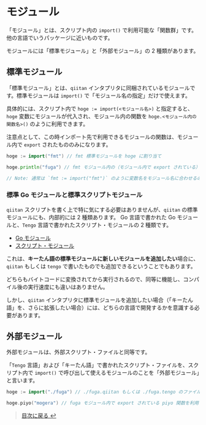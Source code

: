 # モジュール

「モジュール」とは、スクリプト内の `import()` で利用可能な「関数群」です。他の言語でいうパッケージに近いものです。

モジュールには「標準モジュール」と「外部モジュール」の 2 種類があります。

## 標準モジュール

「標準モジュール」とは、`qiitan` インタプリタに同梱されているモジュールです。標準モジュールは `import()` で「モジュール名の指定」だけで使えます。

具体的には、スクリプト内で `hoge := import(<モジュール名>)` と指定すると、`hoge` 変数にモジュールが代入され、モジュール内の関数を `hoge.<モジュール内の関数名>()` のように利用できます。

注意点として、この時インポート先で利用できるモジュールの関数は、モジュール内で `export` されたもののみになります。

```go
hoge := import("fmt") // fmt 標準モジュールを hoge に割り当て

hoge.println("fuga") // fmt モジュール内の（モジュール内で export されている）println 関数を利用

// Note: 通常は `fmt := import("fmt")` のように変数名をモジュール名に合わせるのが慣習ですが、別名でも動作します。
```

### 標準 Go モジュールと標準スクリプトモジュール

`qiitan` スクリプトを書く上で特に気にする必要はありませんが、`qiitan` の標準モジュールにも、内部的には 2 種類あります。
Go 言語で書かれた Go モジュールと、`Tengo` 言語で書かれたスクリプト・モジュールの 2 種類です。

- [Go モジュール](https://github.com/Qithub-BOT/Qiitan-go/tree/main/qiitan/modules/gomods)
- [スクリプト・モジュール](https://github.com/Qithub-BOT/Qiitan-go/tree/main/qiitan/modules/scrmods)

これは、**キーたん語の標準モジュールに新しいモジュールを追加したい**場合に、`qiitan` もしくは `tengo` で書いたものでも追加できるということでもあります。

どちらもバイトコードに変換されてから実行されるので、同等に機能し、コンパイル後の実行速度にも違いはありません。

しかし、`qiitan` インタプリタに標準モジュールを追加したい場合（「キーたん語」を、さらに拡張したい場合）には、どちらの言語で開発するかを意識する必要があります。

## 外部モジュール

外部モジュールは、外部スクリプト・ファイルと同等です。

「`Tengo` 言語」および「キーたん語」で書かれたスクリプト・ファイルを、スクリプト内で `import()` で呼び出して使えるモジュールのことを「外部モジュール」と言います。

```go
hoge := import("./fuga") // ./fuga.qiitan もしくは ./fuga.tengo のファイルを読み込み hoge に割り当てる

hoge.piyo("mogera") // fuga モジュール内で export されている piyo 関数を利用
```

> [目次に戻る ↩️](../)
